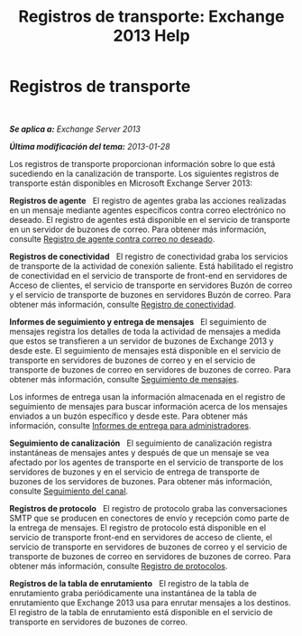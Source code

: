 ﻿---
title: 'Registros de transporte: Exchange 2013 Help'
TOCTitle: Registros de transporte
ms:assetid: f8cf635d-60c2-4aa3-9c06-244c29942cba
ms:mtpsurl: https://technet.microsoft.com/es-es/library/Dd302434(v=EXCHG.150)
ms:contentKeyID: 49896025
ms.date: 04/23/2018
mtps_version: v=EXCHG.150
ms.translationtype: HT
---

# Registros de transporte

 

_**Se aplica a:** Exchange Server 2013_

_**Última modificación del tema:** 2013-01-28_

Los registros de transporte proporcionan información sobre lo que está sucediendo en la canalización de transporte. Los siguientes registros de transporte están disponibles en Microsoft Exchange Server 2013:

**Registros de agente**   El registro de agentes graba las acciones realizadas en un mensaje mediante agentes específicos contra correo electrónico no deseado. El registro de agentes está disponible en el servicio de transporte en un servidor de buzones de correo. Para obtener más información, consulte [Registro de agente contra correo no deseado](anti-spam-agent-logging-exchange-2013-help.md).

**Registros de conectividad**   El registro de conectividad graba los servicios de transporte de la actividad de conexión saliente. Está habilitado el registro de conectividad en el servicio de transporte de front-end en servidores de Acceso de clientes, el servicio de transporte en servidores Buzón de correo y el servicio de transporte de buzones en servidores Buzón de correo. Para obtener más información, consulte [Registro de conectividad](connectivity-logging-exchange-2013-help.md).

**Informes de seguimiento y entrega de mensajes**   El seguimiento de mensajes registra los detalles de toda la actividad de mensajes a medida que estos se transfieren a un servidor de buzones de Exchange 2013 y desde este. El seguimiento de mensajes está disponible en el servicio de transporte en servidores de buzones de correo y en el servicio de transporte de buzones de correo en servidores de buzones de correo. Para obtener más información, consulte [Seguimiento de mensajes](message-tracking-exchange-2013-help.md).

Los informes de entrega usan la información almacenada en el registro de seguimiento de mensajes para buscar información acerca de los mensajes enviados a un buzón específico y desde este. Para obtener más información, consulte [Informes de entrega para administradores](delivery-reports-for-administrators-exchange-2013-help.md).

**Seguimiento de canalización**   El seguimiento de canalización registra instantáneas de mensajes antes y después de que un mensaje se vea afectado por los agentes de transporte en el servicio de transporte de los servidores de buzones y en el servicio de entrega de transporte de buzones de los servidores de buzones. Para obtener más información, consulte [Seguimiento del canal](pipeline-tracing-exchange-2013-help.md).

**Registros de protocolo**   El registro de protocolo graba las conversaciones SMTP que se producen en conectores de envío y recepción como parte de la entrega de mensajes. El registro de protocolo está disponible en el servicio de transporte front-end en servidores de acceso de cliente, el servicio de transporte en servidores de buzones de correo y el servicio de transporte de buzones de correo en servidores de buzones de correo. Para obtener más información, consulte [Registro de protocolos](protocol-logging-exchange-2013-help.md).

**Registros de la tabla de enrutamiento**   El registro de la tabla de enrutamiento graba periódicamente una instantánea de la tabla de enrutamiento que Exchange 2013 usa para enrutar mensajes a los destinos. El registro de la tabla de enrutamiento está disponible en el servicio de transporte en servidores de buzones de correo.

